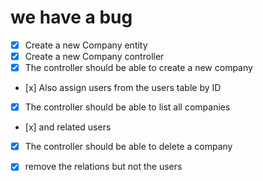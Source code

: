 # we have a bug


* [x] Create a new Company entity
* [x] Create a new Company controller
* [x] The controller should be able to create a new company
*    [x] Also assign users from the users table by ID
*[x] The controller should be able to list all companies
*    [x] and related users
* [x] The controller should be able to delete a company
* [x] remove the relations but not the users

